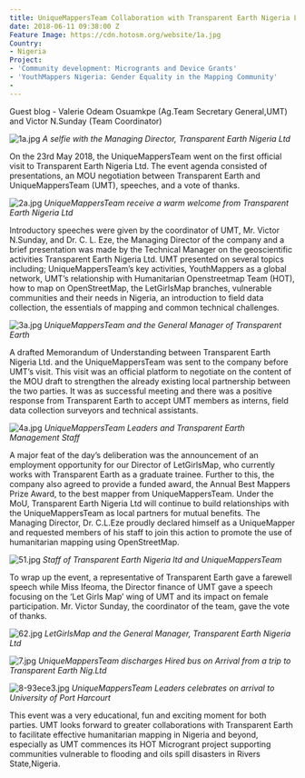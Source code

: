 ```yaml
---
title: UniqueMappersTeam Collaboration with Transparent Earth Nigeria Ltd.
date: 2018-06-11 09:38:00 Z
Feature Image: https://cdn.hotosm.org/website/1a.jpg
Country:
- Nigeria
Project:
- 'Community development: Microgrants and Device Grants'
- 'YouthMappers Nigeria: Gender Equality in the Mapping Community'
- 
---
```


Guest blog - Valerie Odeam Osuamkpe (Ag.Team Secretary General,UMT) and Victor N.Sunday (Team Coordinator)

![1a.jpg](https://cdn.hotosm.org/website/1a.jpg)
*A selfie with the Managing Director, Transparent Earth Nigeria Ltd*

On the 23rd May 2018, the UniqueMappersTeam went on the first official visit to Transparent Earth Nigeria Ltd. The event agenda consisted of presentations, an MOU negotiation between Transparent Earth and UniqueMappersTeam (UMT), speeches, and a vote of thanks.

![2a.jpg](https://cdn.hotosm.org/website/2a.jpg)
*UniqueMappersTeam receive a warm welcome from Transparent Earth Nigeria Ltd*

Introductory speeches were given by the coordinator of UMT, Mr. Victor N.Sunday, and Dr. C. L. Eze, the Managing Director of the company and a brief presentation was made by the Technical Manager on the geoscientific activities Transparent Earth Nigeria Ltd. UMT presented on several topics including; UniqueMappersTeam’s key activities, YouthMappers as a global network, UMT’s relationship with Humanitarian Openstreetmap Team (HOT), how to map on OpenStreetMap, the LetGirlsMap branches, vulnerable communities and their needs in Nigeria, an introduction to field data collection, the essentials of mapping and common technical challenges.

![3a.jpg](https://cdn.hotosm.org/website/3a.jpg)
*UniqueMappersTeam and the General Manager of Transparent Earth*

A drafted Memorandum of Understanding between Transparent Earth Nigeria Ltd. and the UniqueMappersTeam was sent to the company before UMT’s visit. This visit was an official platform to negotiate on the content of the MOU draft to strengthen the already existing local partnership between the two parties. It was as successful meeting and there was a positive response from Transparent Earth to accept UMT members as interns, field data collection surveyors and technical assistants.

![4a.jpg](https://cdn.hotosm.org/website/4a.jpg)
*UniqueMappersTeam Leaders and Transparent Earth Management Staff*

A major feat of the day’s deliberation was the announcement of an employment opportunity for our Director of LetGirlsMap, who currently works with Transparent Earth as a graduate trainee. Further to this, the company also agreed to provide a funded award, the Annual Best Mappers Prize Award, to the best mapper from UniqueMappersTeam. Under the MoU, Transparent Earth Nigeria Ltd will continue to build relationships with the UniqueMappersTeam as local partners for mutual benefits. The Managing Director, Dr. C.L.Eze proudly declared himself as a UniqueMapper and requested members of his staff to join this action to promote the use of humanitarian mapping using OpenStreetMap.

![51.jpg](https://cdn.hotosm.org/website/51.jpg)
*Staff of Transparent Earth Nigeria ltd and UniqueMappersTeam*

To wrap up the event, a representative of Transparent Earth gave a farewell speech while Miss Ifeoma, the Director finance of UMT gave a speech focusing on the ‘Let Girls Map’ wing of UMT and its impact on female participation. Mr. Victor Sunday, the coordinator of the team, gave the vote of thanks.

![62.jpg](https://cdn.hotosm.org/website/62.jpg)
*LetGirlsMap and the General Manager, Transparent Earth Nigeria Ltd*

![7.jpg](https://cdn.hotosm.org/website/7.jpg)
*UniqueMappersTeam discharges Hired bus on Arrival from a trip to Transparent Earth Nig.Ltd*

![8-93ece3.jpg](https://cdn.hotosm.org/website/8-93ece3.jpg)
*UniqueMappersTeam Leaders celebrates on arrival to University of Port Harcourt*

This event was a very educational, fun and exciting moment for both parties. UMT looks forward to greater collaborations with Transparent Earth to facilitate effective humanitarian mapping in Nigeria and beyond, especially as UMT commences its HOT Microgrant project supporting communities vulnerable to flooding and oils spill disasters in Rivers State,Nigeria.
